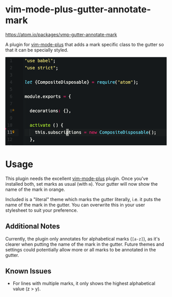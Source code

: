 # vim-mode-plus-gutter-annotate-mark

https://atom.io/packages/vmp-gutter-annotate-mark

A plugin for [vim-mode-plus][1] that adds a mark specific class to the gutter so that it can be specially styled.

![Screenshot](https://raw.githubusercontent.com/adityavm/vmp-gutter-annotate-mark/master/screenshot.png)

# Usage

This plugin needs the excellent [vim-mode-plus][1] plugin. Once you've installed both, set marks as usual (with `m`). Your gutter will now show the name of the mark in orange.

Included is a "literal" theme which marks the gutter literally, i.e. it puts the name of the mark in the gutter. You can overwrite this in your user stylesheet to suit your preference.

## Additional Notes

Currently, the plugin only annotates for alphabetical marks (`[a-z]`), as it's clearer when putting the name of the mark in the gutter. Future themes and settings could potentially allow more or all marks to be annotated in the gutter.

## Known Issues

* For lines with multiple marks, it only shows the highest alphabetical value (z > y).

[1]: https://github.com/t9md/atom-vim-mode-plus
